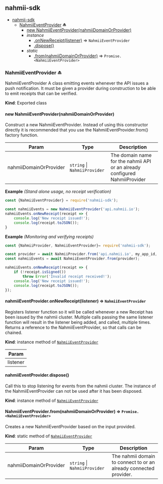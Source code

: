 <a name="module_nahmii-sdk"></a>

## nahmii-sdk

* [nahmii-sdk](#module_nahmii-sdk)
    * [NahmiiEventProvider](#exp_module_nahmii-sdk--NahmiiEventProvider) ⏏
        * [new NahmiiEventProvider(nahmiiDomainOrProvider)](#new_module_nahmii-sdk--NahmiiEventProvider_new)
        * _instance_
            * [.onNewReceipt(listener)](#module_nahmii-sdk--NahmiiEventProvider+onNewReceipt) ⇒ <code>NahmiiEventProvider</code>
            * [.dispose()](#module_nahmii-sdk--NahmiiEventProvider+dispose)
        * _static_
            * [.from(nahmiiDomainOrProvider)](#module_nahmii-sdk--NahmiiEventProvider.from) ⇒ <code>Promise.&lt;NahmiiEventProvider&gt;</code>

<a name="exp_module_nahmii-sdk--NahmiiEventProvider"></a>

### NahmiiEventProvider ⏏
NahmiiEventProvider
A class emitting events whenever the API issues a push notification. It must
be given a provider during construction to be able to emit receipts that
can be verified.

**Kind**: Exported class  
<a name="new_module_nahmii-sdk--NahmiiEventProvider_new"></a>

#### new NahmiiEventProvider(nahmiiDomainOrProvider)
Construct a new NahmiiEventProvider.
Instead of using this constructor directly it is recommended that you use
the NahmiiEventProvider.from() factory function.


| Param | Type | Description |
| --- | --- | --- |
| nahmiiDomainOrProvider | <code>string</code> \| <code>NahmiiProvider</code> | The domain name for the nahmii API or an already configured NahmiiProvider |

**Example** *(Stand alone usage, no receipt verification)*  
```js
const {NahmiiEventProvider} = require('nahmii-sdk');

const nahmiiEvents = new NahmiiEventProvider('api.nahmii.io');
nahmiiEvents.onNewReceipt(receipt => {
    console.log('New receipt issued!');
    console.log(receipt.toJSON());
}
```
**Example** *(Monitoring and verifying receipts)*  
```js
const {NahmiiProvider, NahmiiEventProvider}= require('nahmii-sdk');

const provider = await NahmiiProvider.from('api.nahmii.io', my_app_id, my_app_secret);
const nahmiiEvents = await NahmiiEventProvider.from(provider);

nahmiiEvents.onNewReceipt(receipt => {
    if (!receipt.isSigned())
        throw Error('Invalid receipt received!');
    console.log('New receipt issued!');
    console.log(receipt.toJSON());
});
```
<a name="module_nahmii-sdk--NahmiiEventProvider+onNewReceipt"></a>

#### nahmiiEventProvider.onNewReceipt(listener) ⇒ <code>NahmiiEventProvider</code>
Registers listener function so it will be called whenever a new Receipt
has been issued by the nahmii cluster.
Multiple calls passing the same listener function will result in the
listener being added, and called, multiple times.
Returns a reference to the NahmiiEventProvider, so that calls can be
chained.

**Kind**: instance method of [<code>NahmiiEventProvider</code>](#exp_module_nahmii-sdk--NahmiiEventProvider)  

| Param |
| --- |
| listener | 

<a name="module_nahmii-sdk--NahmiiEventProvider+dispose"></a>

#### nahmiiEventProvider.dispose()
Call this to stop listening for events from the nahmii cluster. The
instance of the NahmiiEventProvider can not be used after it has been
disposed.

**Kind**: instance method of [<code>NahmiiEventProvider</code>](#exp_module_nahmii-sdk--NahmiiEventProvider)  
<a name="module_nahmii-sdk--NahmiiEventProvider.from"></a>

#### NahmiiEventProvider.from(nahmiiDomainOrProvider) ⇒ <code>Promise.&lt;NahmiiEventProvider&gt;</code>
Creates a new NahmiiEventProvider based on the input provided.

**Kind**: static method of [<code>NahmiiEventProvider</code>](#exp_module_nahmii-sdk--NahmiiEventProvider)  

| Param | Type | Description |
| --- | --- | --- |
| nahmiiDomainOrProvider | <code>string</code> \| <code>NahmiiProvider</code> | The nahmii domain to connect to or an already connected provider. |

